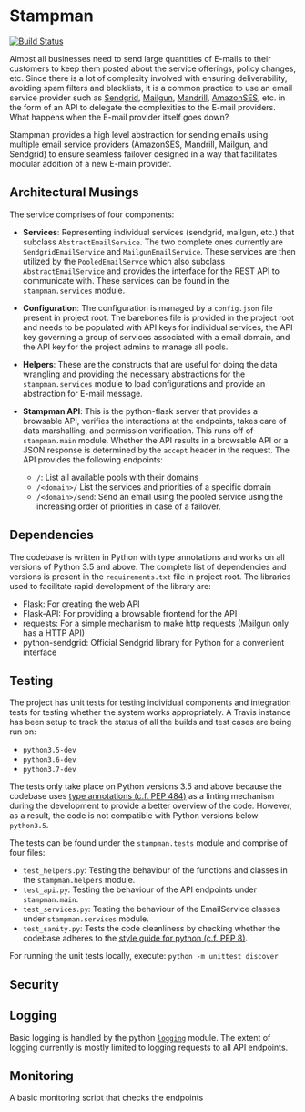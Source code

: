 Stampman
========
[![Build Status](https://travis-ci.org/thunderboltsid/stampman.svg?branch=master)](https://travis-ci.org/thunderboltsid/stampman)

Almost all businesses need to send large quantities of E-mails to their customers to keep them posted about the service offerings, policy changes, etc. Since there is a lot of complexity involved with ensuring deliverability, avoiding spam filters and blacklists, it is a common practice to use an email service provider such as [Sendgrid](), [Mailgun](), [Mandrill](), [AmazonSES](), etc. in the form of an API to delegate the complexities to the E-mail providers. What happens when the E-mail provider itself goes down?

Stampman provides a high level abstraction for sending emails using multiple email service providers (AmazonSES, Mandrill, Mailgun, and Sendgrid) to ensure seamless failover designed in a way that facilitates modular addition of a new E-main provider.

Architectural Musings
---------------------
The service comprises of four components:

  - **Services**: Representing individual services (sendgrid, mailgun, etc.) that subclass `AbstractEmailService`. The two complete ones currently are `SendgridEmailService` and `MailgunEmailService`. These services are then utilized by the `PooledEmailServce` which also subclass `AbstractEmailService` and provides the interface for the REST API to communicate with. These services can be found in the `stampman.services` module.
  - **Configuration**: The configuration is managed by a `config.json` file present in project root. The barebones file is provided in the project root and needs to be populated with API keys for individual services, the API key governing a group of services associated with a email domain, and the API key for the project admins to manage all pools. 
  - **Helpers**: These are the constructs that are useful for doing the data wrangling and providing the necessary abstractions for the `stampman.services` module to load configurations and provide an abstraction for E-mail message.
  - **Stampman API**: This is the python-flask server that provides a browsable API, verifies the interactions at the endpoints, takes care of data marshalling, and permission verification. This runs off of `stampman.main` module. Whether the API results in a browsable API or a JSON response is determined by the `accept` header in the request. The API provides the following endpoints:
  
    * `/`: List all available pools with their domains
    * `/<domain>/` List the services and priorities of a specific domain
    * `/<domain>/send`: Send an email using the pooled service using the increasing order of priorities in case of a failover.
    
Dependencies
------------
The codebase is written in Python with type annotations and works on all versions of Python 3.5 and above. The complete list of dependencies and versions is present in the `requirements.txt` file in project root. The libraries used to facilitate rapid development of the library are:

  - Flask: For creating the web API
  - Flask-API: For providing a browsable frontend for the API
  - requests: For a simple mechanism to make http requests (Mailgun only has a HTTP API)
  - python-sendgrid: Official Sendgrid library for Python for a convenient interface

Testing
-------
The project has unit tests for testing individual components and integration tests for testing whether the system works appropriately. A Travis instance has been setup to track the status of all the builds and test cases are being run on:

  - `python3.5-dev`
  - `python3.6-dev`
  - `python3.7-dev`
  
The tests only take place on Python versions 3.5 and above because the codebase uses [type annotations (c.f. PEP 484)](https://www.python.org/dev/peps/pep-0484/) as a linting mechanism during the development to provide a better overview of the code. However, as a result, the code is not compatible with Python versions below `python3.5`.

The tests can be found under the `stampman.tests` module and comprise of four files:
   
  - `test_helpers.py`: Testing the behaviour of the functions and classes in the `stampman.helpers` module.
  - `test_api.py`: Testing the behaviour of the API endpoints under `stampman.main`.
  - `test_services.py`: Testing the behaviour of the EmailService classes under `stampman.services` module.
  - `test_sanity.py`: Tests the code cleanliness by checking whether the codebase adheres to the [style guide for python (c.f. PEP 8)](https://www.python.org/dev/peps/pep-0008/).

For running the unit tests locally, execute:
`python -m unittest discover`

Security
--------

Logging
-------
Basic logging is handled by the python [`logging`](https://docs.python.org/3/library/logging.html) module. The extent of logging currently is mostly limited to logging requests to all API endpoints.

Monitoring
----------
A basic monitoring script that checks the endpoints 



